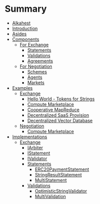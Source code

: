 # Summary

- [Alkahest](./Alkahest.md)
- [Introduction](./Introduction.md)
- [Asides](./Asides.md)
- [Components]()
	- [For Exchange](./Components/For_Exchange.md)
		- [Statements](./Components/For_Exchange/Statements.md)
		- [Validations](./Components/For_Exchange/Validations.md)
		- [Agreements](./Components/For_Exchange/Agreements.md)
	- [For Negotiation](./Components/For_Negotiation.md)
		- [Schemes](./Components/For_Negotiation/Schemes.md)
		- [Agents](./Components/For_Negotiation/Agents.md)
		- [Markets](./Components/For_Negotiation/Markets.md)
- [Examples]()
	- [Exchange]()
		- [Hello World - Tokens for Strings](./Examples/Exchange/Hello_World_-_Tokens_for_Strings.md)
		- [Compute Marketplace](./Examples/Exchange/Compute_Marketplace.md)
		- [Cooperative MapReduce](./Examples/Exchange/Cooperative_MapReduce.md)
		- [Decentralized SaaS Provision](./Examples/Exchange/Decentralized_SaaS_Provision.md)
		- [Decentralized Vector Database](./Examples/Exchange/Decentralized_Vector_Database.md)
	- [Negotiation]()
		- [Compute Marketplace](./Examples/Negotiation/Compute_Marketplace.md)
- [Implementations]()
	- [Exchange]()
		- [IArbiter](./Implementations/Exchange/IArbiter.md)
		- [IStatement](./Implementations/Exchange/IStatement.md)
		- [IValidator](./Implementations/Exchange/IValidator.md)
		- [Statements]()
			- [ERC20PaymentStatement](./Implementations/Exchange/Statements/ERC20PaymentStatement.md)
			- [StringResultStatement](./Implementations/Exchange/Statements/StringResultStatement.md)
			- [MultiStatement](./Implementations/Exchange/Statements/MultiStatement.md)
		- [Validations]()
			- [OptimisticStringValidator](./Implementations/Exchange/Validations/OptimisticStringValidator.md)
			- [MultiValidation](./Implementations/Exchange/Validations/MultiValidation.md)